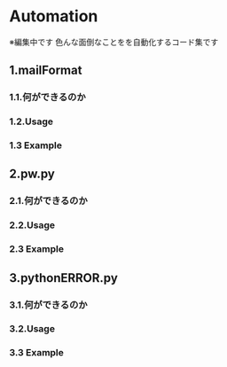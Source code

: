 # Automation

※編集中です
色んな面倒なことをを自動化するコード集です

## 1.mailFormat
### 1.1.何ができるのか
### 1.2.Usage
### 1.3 Example
## 2.pw.py
### 2.1.何ができるのか
### 2.2.Usage
### 2.3 Example
## 3.pythonERROR.py
### 3.1.何ができるのか
### 3.2.Usage
### 3.3 Example
